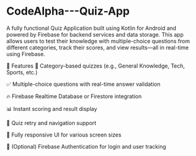 # CodeAlpha---Quiz-App

A fully functional Quiz Application built using Kotlin for Android and powered by Firebase for backend services and data storage. This app allows users to test their knowledge with multiple-choice questions from different categories, track their scores, and view results—all in real-time using Firebase.

🚀 Features
🧠 Category-based quizzes (e.g., General Knowledge, Tech, Sports, etc.)

✅ Multiple-choice questions with real-time answer validation

🔥 Firebase Realtime Database or Firestore integration

📊 Instant scoring and result display

🔄 Quiz retry and navigation support

📲 Fully responsive UI for various screen sizes

🔐 (Optional) Firebase Authentication for login and user tracking

